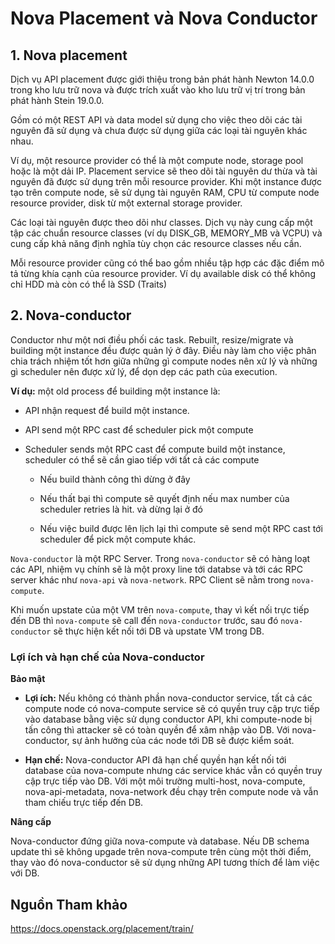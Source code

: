 # Nova Placement và Nova Conductor

## 1. Nova placement

Dịch vụ API placement được giới thiệu trong bản phát hành Newton 14.0.0 trong kho lưu trữ nova và được trích xuất vào kho lưu trữ vị trí trong bản phát hành Stein 19.0.0.

Gồm có một REST API và data model sử dụng cho việc theo dõi các tài nguyên đã sử dụng và chưa được sử dụng giữa các loại tài nguyên khác nhau.

Ví dụ, một resource provider có thể là một compute node, storage pool hoặc là một dải IP. Placement service sẽ theo dõi tài nguyên dư thừa và tài nguyên đã được sử dụng trên mỗi resource provider. Khi một instance được tạo trên compute node, sẽ sử dụng tài nguyên RAM, CPU từ compute node resource provider, disk từ một external storage provider.

Các loại tài nguyên được theo dõi như classes. Dịch vụ này cung cấp một tập các chuẩn resource classes (ví dụ DISK_GB, MEMORY_MB và VCPU) và cung cấp khả năng định nghĩa tùy chọn các resource classes nếu cần.

Mỗi resource provider cũng có thể bao gồm nhiều tập hợp các đặc điểm mô tả từng khía cạnh của resource provider. Ví dụ available disk có thể không chỉ HDD mà còn có thể là SSD (Traits)

## 2. Nova-conductor

Conductor như một nơi điều phối các task. Rebuilt, resize/migrate và building một instance đều được quản lý ở đây. Điều này làm cho việc phân chia trách nhiệm tốt hơn giữa những gì compute nodes nên xử lý và những gì scheduler nên được xử lý, để dọn dẹp các path của execution.

**Ví dụ:** một old process để building một instance là:

- API nhận request để build một instance.

- API send một RPC cast để scheduler pick một compute

- Scheduler sends một RPC cast để compute build một instance, scheduler có thể sẽ cần giao tiếp với tất cả các compute

    - Nếu build thành công thì dừng ở đây

    - Nếu thất bại thì compute sẽ quyết định nếu max number của scheduler retries là hit. và dừng lại ở đó

    - Nếu việc build được lên lịch lại thì compute sẽ send một RPC cast tới scheduler để pick một compute khác.

`Nova-conductor` là một RPC Server. Trong `nova-conductor` sẽ có hàng loạt các API, nhiệm vụ chính sẽ là một proxy line tới databse và tới các RPC server khác như `nova-api` và `nova-network`. RPC Client sẽ nằm trong `nova-compute`.

Khi muốn upstate của một VM trên `nova-compute`, thay vì kết nối trực tiếp đến DB thì `nova-compute` sẽ call đến `nova-conductor` trước, sau đó `nova-conductor` sẽ thực hiện kết nối tới DB và upstate VM trong DB.

### Lợi ích và hạn chế của Nova-conductor

**Bảo mật**

- **Lợi ích:** Nếu không có thành phần nova-conductor service, tất cả các compute node có nova-compute service sẽ có quyền truy cập trực tiếp vào database bằng việc sử dụng conductor API, khi compute-node bị tấn công thì attacker sẽ có toàn quyền để xâm nhập vào DB. Với nova-conductor, sự ảnh hưởng của các node tới DB sẽ được kiểm soát.

- **Hạn chế:** Nova-conductor API đã hạn chế quyền hạn kết nối tới database của nova-compute nhưng các service khác vẫn có quyền truy cập trực tiếp vào DB. Với một môi trường multi-host, nova-compute, nova-api-metadata, nova-network đều chạy trên compute node và vẫn tham chiếu trực tiếp đến DB.

**Nâng cấp**

Nova-conductor đứng giữa nova-compute và database. Nếu DB schema update thì sẽ không upgade trên nova-compute trên cùng một thời điểm, thay vào đó nova-conductor sẽ sử dụng những API tương thích để làm việc với DB.

## Nguồn Tham khảo

https://docs.openstack.org/placement/train/